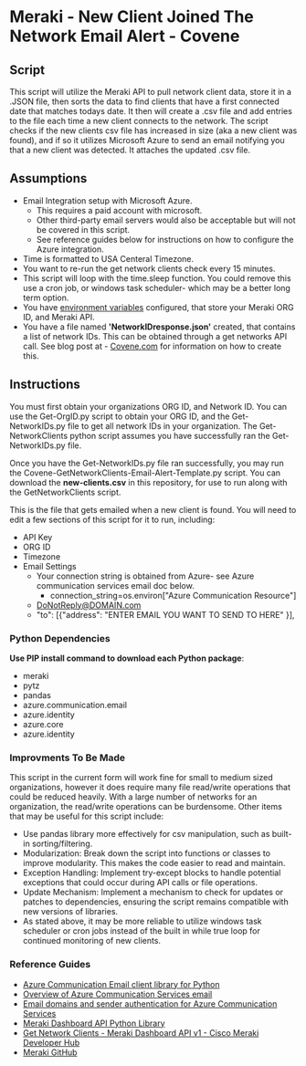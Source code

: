 #  Meraki - New Client Joined The Network Email Alert - Covene
## Script
This script will utilize the Meraki API to pull network client data, store it in a .JSON file, then sorts the data to find clients that have a first connected date that matches todays date. It then will create a .csv file and add entries to the file each time a new client connects to the network. The script checks if the new clients csv file has increased in size (aka a new client was found), and if so it utilizes Microsoft Azure to send an email notifying you that a new client was detected. It attaches the updated .csv file. 
## Assumptions

- Email Integration setup with Microsoft Azure.
    - This requires a paid account with microsoft.
    - Other third-party email servers would also be acceptable but will not be covered in this script. 
    - See reference guides below for instructions on how to configure the Azure integration.
- Time is formatted to USA Centeral Timezone.
- You want to re-run the get network clients check every 15 minutes.
- This script will loop with the time.sleep function. You could remove this use a cron job, or windows task scheduler- which may be a better long term option. 
- You have [environment variables](https://www.freecodecamp.org/news/python-env-vars-how-to-get-an-environment-variable-in-python/) configured, that store your Meraki ORG ID, and Meraki API. 
- You have a file named **'NetworkIDresponse.json'** created, that contains a list of network IDs. This can be obtained through a get networks API call. See blog post at - [Covene.com](https://covene.com/news-blog/)  for information on how to create this. 


## Instructions
You must first obtain your organizations ORG ID, and Network ID. You can use the Get-OrgID.py script to obtain your ORG ID, and the Get-NetworkIDs.py file to get all network IDs in your organization. The Get-NetworkClients python script assumes you have successfully ran the Get-NetworkIDs.py file. 

Once you have the Get-NetworkIDs.py file ran successfully, you may run the Covene-GetNetworkClients-Email-Alert-Template.py script. You can download the **new-clients.csv** in this repository, for use to run along with the GetNetworkClients script. 

This is the file that gets emailed when a new client is found. You will need to edit a few sections of this script for it to run, including:
- API Key
- ORG ID
- Timezone
- Email Settings
    - Your connection string is obtained from Azure- see Azure communication services email doc below.
        - connection_string=os.environ["Azure Communication Resource"] 
    - DoNotReply@DOMAIN.com
    - "to": [{"address": "ENTER EMAIL YOU WANT TO SEND TO HERE" }],

### Python Dependencies
**Use PIP install command to download each Python package**:
- meraki
- pytz
- pandas
- azure.communication.email
- azure.identity
- azure.core
- azure.identity

### Improvments To Be Made
This script in the current form will work fine for small to medium sized organizations, however it does require many file read/write operations that could be reduced heavily. With a large number of networks for an organization, the read/write operations can be burdensome. Other items that may be useful for this script include:
- Use pandas library more effectively for csv manipulation, such as built-in sorting/filtering.
- Modularization: Break down the script into functions or classes to improve modularity. This makes the code easier to read and maintain.
- Exception Handling: Implement try-except blocks to handle potential exceptions that could occur during API calls or file operations.
- Update Mechanism: Implement a mechanism to check for updates or patches to dependencies, ensuring the script remains compatible with new versions of libraries.
- As stated above, it may be more reliable to utilize windows task scheduler or cron jobs instead of the built in while true loop for continued monitoring of new clients.



### Reference Guides
- [Azure Communication Email client library for Python](https://learn.microsoft.com/en-us/python/api/overview/azure/communication-email-readme?view=azure-python/)
- [Overview of Azure Communication Services email](https://learn.microsoft.com/en-us/azure/communication-services/concepts/email/email-overview)
- [Email domains and sender authentication for Azure Communication Services](https://learn.microsoft.com/en-us/azure/communication-services/concepts/email/email-domain-and-sender-authentication)
- [Meraki Dashboard API Python Library](https://developer.cisco.com/meraki/api-v1/python/)
- [Get Network Clients - Meraki Dashboard API v1 - Cisco Meraki Developer Hub](https://developer.cisco.com/meraki/api-v1/get-network-clients/)
- [Meraki GitHub](https://github.com/meraki/dashboard-api-python/blob/main/README.md)
